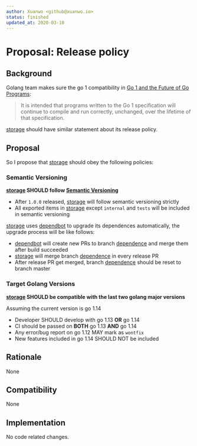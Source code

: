 ```yaml
---
author: Xuanwo <github@xuanwo.io>
status: finished
updated_at: 2020-03-10
---
```


# Proposal: Release policy

## Background

Golang team makes sure the go 1 compatibility in [Go 1 and the Future of Go Programs][]:

> It is intended that programs written to the Go 1 specification will continue to compile and run correctly, unchanged, over the lifetime of that specification.

[storage][] should have similar statement about its release policy.

## Proposal

So I propose that [storage][] should obey the following policies:

### Semantic Versioning

**[storage][] SHOULD follow [Semantic Versioning](https://semver.org/)**

- After `1.0.0` released, [storage][] will follow semantic versioning strictly
- All exported items in [storage][] except `internal` and `tests` will be included in semantic versioning

[storage][] uses [dependbot][] to upgrade its dependences automatically, the upgrade process will be like follows:

- [dependbot][] will create new PRs to branch [dependence][] and merge them after build succeeded
- [storage][] will merge branch [dependence][] in every release PR
- After release PR get merged, branch [dependence][] should be reset to branch master

### Target Golang Versions

**[storage][] SHOULD be compatible with the last two golang major versions**

Assuming the current version is go 1.14

- Developer SHOULD develop with go 1.13 **OR** go 1.14
- CI should be passed on **BOTH** go 1.13 **AND** go 1.14
- Any error/bug report on go 1.12 MAY mark as `wontfix`
- New features included in go 1.14 SHOULD NOT be included

## Rationale

None

## Compatibility

None

## Implementation

No code related changes.

[Go 1 and the Future of Go Programs]: https://golang.org/doc/go1compat
[storage]: https://github.com/Xuanwo/storage
[dependbot]: https://dependabot.com/
[dependence]: https://github.com/Xuanwo/storage/tree/dependence